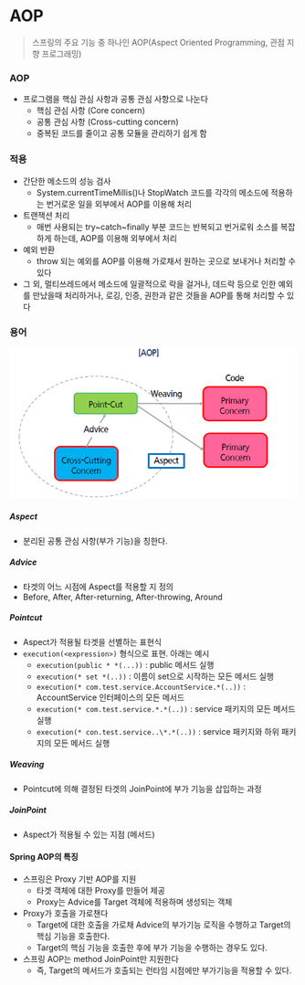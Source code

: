 # AOP

> 스프링의 주요 기능 중 하나인 AOP(Aspect Oriented Programming, 관점 지향 프로그래밍)



### AOP

- 프로그램을 핵심 관심 사항과 공통 관심 사항으로 나눈다
  - 핵심 관심 사항 (Core concern)
  - 공통 관심 사항 (Cross-cutting concern)
  - 중복된 코드를 줄이고 공통 모듈을 관리하기 쉽게 함



### 적용

- 간단한 메소드의 성능 검사
  - System.currentTimeMillis()나 StopWatch 코드를 각각의 메소드에 적용하는 번거로운 일을 외부에서 AOP를 이용해 처리
- 트랜잭션 처리
  - 매번 사용되는 try~catch~finally 부분 코드는 반복되고 번거로워 소스를 복잡하게 하는데, AOP를 이용해 외부에서 처리
- 예외 반환
  - throw 되는 예외를 AOP를 이용해 가로채서 원하는 곳으로 보내거나 처리할 수 있다
- 그 외, 멀티쓰레드에서 메소드에 일괄적으로 락을 걸거나, 데드락 등으로 인한 예외를 만났을때 처리하거나, 로깅, 인증, 권한과 같은 것들을 AOP를 통해 처리할 수 있다



### 용어

![image-20211022003832895](spring.assets/image-20211022003832895.png)

##### Aspect

- 분리된 공통 관심 사항(부가 기능)을 칭한다.  

##### Advice

- 타겟의 어느 시점에 Aspect를 적용할 지 정의
- Before, After, After-returning, After-throwing, Around

##### Pointcut

- Aspect가 적용될 타겟을 선별하는 표현식
- `execution(<expression>)` 형식으로 표현. 아래는 예시
  - `execution(public * *(...))` : public 메서드 실행
  - `execution(* set *(..))` : 이름이 set으로 시작하는 모든 메서드 실행
  - `execution(* com.test.service.AccountService.*(..))` : AccountService 인터페이스의 모든 메서드
  - `execution(* com.test.service.*.*(..))` : service 패키지의 모든 메서드 실행
  - `execution(* con.test.service..\*.*(..))` : service 패키지와 하위 패키지의 모든 메서드 실행

##### Weaving

- Pointcut에 의해 결정된 타겟의 JoinPoint에 부가 기능을 삽입하는 과정

##### JoinPoint

- Aspect가 적용될 수 있는 지점 (메서드)



#### Spring AOP의 특징

- 스프링은 Proxy 기반 AOP를 지원
  - 타겟 객체에 대한 Proxy를 만들어 제공
  - Proxy는 Advice를 Target 객체에 적용하며 생성되는 객체
- Proxy가 호출을 가로챈다
  - Target에 대한 호출을 가로채 Advice의 부가기능 로직을 수행하고 Target의 핵심 기능을 호출한다.
  - Target의 핵심 기능을 호출한 후에 부가 기능을 수행하는 경우도 있다.
- 스프링 AOP는 method JoinPoint만 지원한다
  - 즉, Target의 메서드가 호출되는 런타임 시점에만 부가기능을 적용할 수 있다.